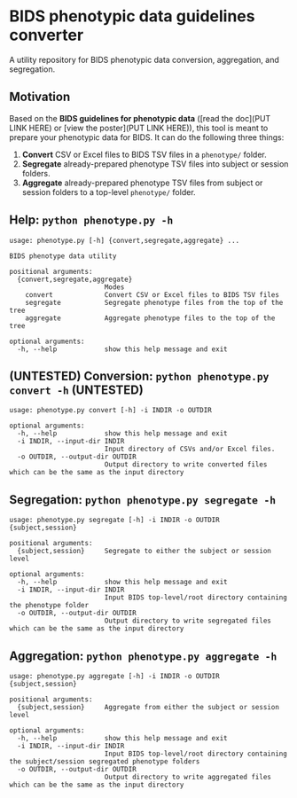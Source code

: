# BIDS phenotypic data guidelines converter

A utility repository for BIDS phenotypic data conversion, aggregation, and segregation.

## Motivation

Based on the **BIDS guidelines for phenotypic data** ([read the doc](PUT LINK HERE) or [view the poster](PUT LINK HERE)), this tool is meant to prepare your phenotypic data for BIDS.  It can do the following three things:

1. **Convert** CSV or Excel files to BIDS TSV files in a `phenotype/` folder.
2. **Segregate** already-prepared phenotype TSV files into subject or session folders.
3. **Aggregate** already-prepared phenotype TSV files from subject or session folders to a top-level `phenotype/` folder.

## Help: `python phenotype.py -h`

```shell
usage: phenotype.py [-h] {convert,segregate,aggregate} ...

BIDS phenotype data utility

positional arguments:
  {convert,segregate,aggregate}
                        Modes
    convert             Convert CSV or Excel files to BIDS TSV files
    segregate           Segregate phenotype files from the top of the tree
    aggregate           Aggregate phenotype files to the top of the tree

optional arguments:
  -h, --help            show this help message and exit
```

## (UNTESTED) Conversion: `python phenotype.py convert -h` (UNTESTED)

```shell
usage: phenotype.py convert [-h] -i INDIR -o OUTDIR

optional arguments:
  -h, --help            show this help message and exit
  -i INDIR, --input-dir INDIR
                        Input directory of CSVs and/or Excel files.
  -o OUTDIR, --output-dir OUTDIR
                        Output directory to write converted files which can be the same as the input directory
```

## Segregation: `python phenotype.py segregate -h`

```shell
usage: phenotype.py segregate [-h] -i INDIR -o OUTDIR {subject,session}

positional arguments:
  {subject,session}     Segregate to either the subject or session level

optional arguments:
  -h, --help            show this help message and exit
  -i INDIR, --input-dir INDIR
                        Input BIDS top-level/root directory containing the phenotype folder
  -o OUTDIR, --output-dir OUTDIR
                        Output directory to write segregated files which can be the same as the input directory
```

## Aggregation: `python phenotype.py aggregate -h`

```shell
usage: phenotype.py aggregate [-h] -i INDIR -o OUTDIR {subject,session}

positional arguments:
  {subject,session}     Aggregate from either the subject or session level

optional arguments:
  -h, --help            show this help message and exit
  -i INDIR, --input-dir INDIR
                        Input BIDS top-level/root directory containing the subject/session segregated phenotype folders
  -o OUTDIR, --output-dir OUTDIR
                        Output directory to write aggregated files which can be the same as the input directory
```
